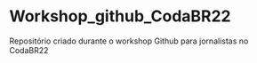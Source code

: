 # Workshop_github_CodaBR22
 Repositório criado durante o workshop Github para jornalistas no CodaBR22
